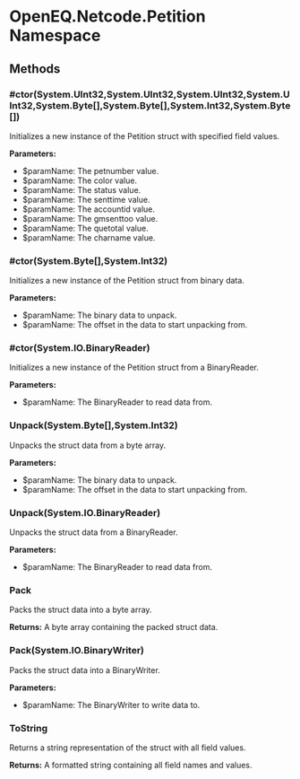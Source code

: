 ﻿# OpenEQ.Netcode.Petition Namespace

## Methods

### #ctor(System.UInt32,System.UInt32,System.UInt32,System.UInt32,System.Byte[],System.Byte[],System.Int32,System.Byte[])

Initializes a new instance of the Petition struct with specified field values.

**Parameters:**

- $paramName: The petnumber value.
- $paramName: The color value.
- $paramName: The status value.
- $paramName: The senttime value.
- $paramName: The accountid value.
- $paramName: The gmsenttoo value.
- $paramName: The quetotal value.
- $paramName: The charname value.

### #ctor(System.Byte[],System.Int32)

Initializes a new instance of the Petition struct from binary data.

**Parameters:**

- $paramName: The binary data to unpack.
- $paramName: The offset in the data to start unpacking from.

### #ctor(System.IO.BinaryReader)

Initializes a new instance of the Petition struct from a BinaryReader.

**Parameters:**

- $paramName: The BinaryReader to read data from.

### Unpack(System.Byte[],System.Int32)

Unpacks the struct data from a byte array.

**Parameters:**

- $paramName: The binary data to unpack.
- $paramName: The offset in the data to start unpacking from.

### Unpack(System.IO.BinaryReader)

Unpacks the struct data from a BinaryReader.

**Parameters:**

- $paramName: The BinaryReader to read data from.

### Pack

Packs the struct data into a byte array.

**Returns:** A byte array containing the packed struct data.

### Pack(System.IO.BinaryWriter)

Packs the struct data into a BinaryWriter.

**Parameters:**

- $paramName: The BinaryWriter to write data to.

### ToString

Returns a string representation of the struct with all field values.

**Returns:** A formatted string containing all field names and values.


